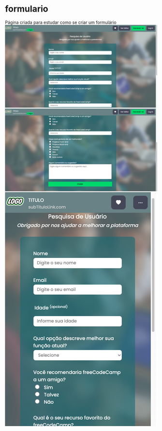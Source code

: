 # formulario
 Página criada para estudar como se criar um formulário
 ![alt text](https://github.com/IrineuAlmeidaJr/formulario/blob/main/ImagemPrevia/img1.png?raw=true![image](https://user-images.githubusercontent.com/66287053/148461705-041b02b6-f3f0-4b97-be07-90853b1c4df2.png))
 ![alt text](https://github.com/IrineuAlmeidaJr/formulario/blob/main/ImagemPrevia/img2.png?raw=true![image](https://user-images.githubusercontent.com/66287053/148461762-bdd23565-1263-4508-8d91-6fb57ace09a2.png))
  ![alt text](https://github.com/IrineuAlmeidaJr/formulario/blob/main/ImagemPrevia/img3.png)
